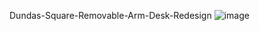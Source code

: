 Dundas-Square-Removable-Arm-Desk-Redesign
![image](https://github.com/user-attachments/assets/66e8acdc-26b4-4b57-b934-31e5aa349989)

